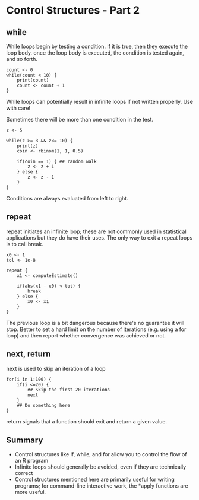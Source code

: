 Control Structures - Part 2
===========================

while
-----

While loops begin by testing a condition. If it is true, then they execute the loop body. once the loop body is executed, the condition is tested again, and so forth.

	count <- 0
	while(count < 10) {
		print(count)
		count <- count + 1
	}

While loops can potentially result in infinite loops if not written properly. Use with care!

Sometimes there will be more than one condition in the test.

	z <- 5
	
	while(z >= 3 && z<= 10) {
		print(z)
		coin <- rbinom(1, 1, 0.5)
		
		if(coin == 1) { ## random walk
			z <- z + 1
		} else {
			z <- z - 1
		}
	}

Conditions are always evaluated from left to right.


repeat
------

repeat initiates an infinite loop; these are not commonly used in statistical applications but they do have their uses. The only way to exit a repeat loops is to call break.

	x0 <- 1
	tol <- 1e-8

	repeat {
		x1 <- computeEstimate()
	
		if(abs(x1 - x0) < tot) {
			break
		} else {
			x0 <- x1
		}
	}

The previous loop is a bit dangerous because there's no guarantee it will stop. Better to set a hard limit on the number of iterations (e.g. using a for loop) and then report whether convergence was achieved or not.


next, return
------------

next is used to skip an iteration of a loop

	for(i in 1:100) {
		if(i <=20) {
			## Skip the first 20 iterations
			next
		}
		## Do something here
	}

return signals that a function should exit and return a given value.


Summary
-------

* Control structures like if, while, and for allow you to control the flow of an R program
* Infinite loops should generally be avoided, even if they are technically correct
* Control structures mentioned here are primarily useful for writing programs; for command-line interactive work, the *apply functions are more useful.

